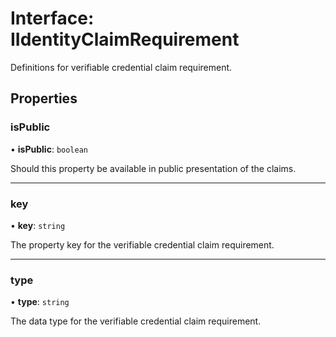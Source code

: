 # Interface: IIdentityClaimRequirement

Definitions for verifiable credential claim requirement.

## Properties

### isPublic

• **isPublic**: `boolean`

Should this property be available in public presentation of the claims.

---

### key

• **key**: `string`

The property key for the verifiable credential claim requirement.

---

### type

• **type**: `string`

The data type for the verifiable credential claim requirement.
